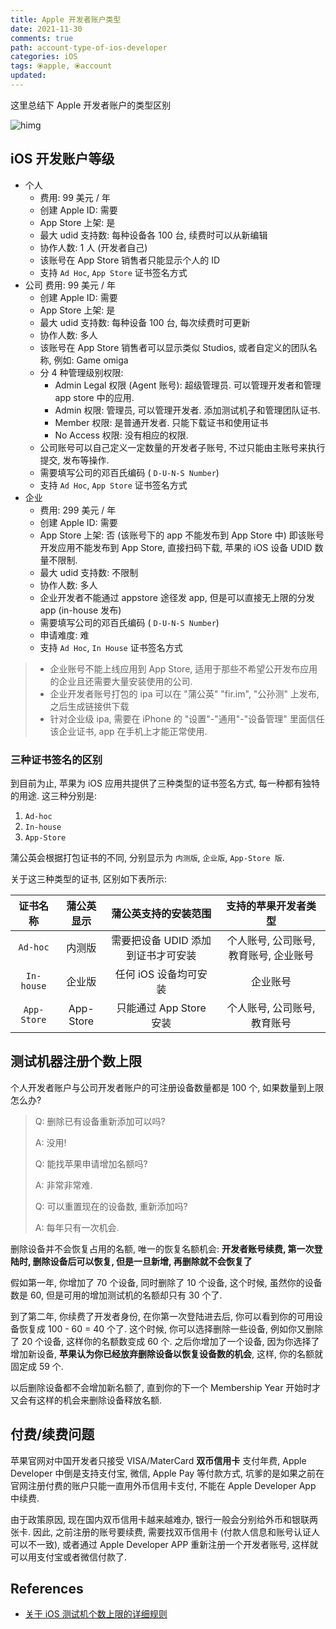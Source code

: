```yaml
---
title: Apple 开发者账户类型
date: 2021-11-30
comments: true
path: account-type-of-ios-developer
categories: iOS
tags: ⦿apple, ⦿account
updated:
---
```


这里总结下 Apple 开发者账户的类型区别

![himg](https://a.hanleylee.com/HKMS/2021-11-30232238.jpg?x-oss-process=style/WaMa)

<!-- more -->

## iOS 开发账户等级

- 个人
    - 费用: 99 美元 / 年
    - 创建 Apple ID: 需要
    - App Store 上架: 是
    - 最大 udid 支持数: 每种设备各 100 台, 续费时可以从新编辑
    - 协作人数: 1 人 (开发者自己)
    - 该账号在 App Store 销售者只能显示个人的 ID
    - 支持 `Ad Hoc`, `App Store` 证书签名方式
- 公司
    费用: 99 美元 / 年
    - 创建 Apple ID: 需要
    - App Store 上架: 是
    - 最大 udid 支持数: 每种设备 100 台, 每次续费时可更新
    - 协作人数: 多人
    - 该账号在 App Store 销售者可以显示类似 Studios, 或者自定义的团队名称, 例如: Game omiga
    - 分 4 种管理级别权限:
        - Admin Legal 权限 (Agent 账号): 超级管理员. 可以管理开发者和管理 app store 中的应用.
        - Admin 权限: 管理员, 可以管理开发者. 添加测试机子和管理团队证书.
        - Member 权限: 是普通开发者. 只能下载证书和使用证书
        - No Access 权限: 没有相应的权限.
    - 公司账号可以自己定义一定数量的开发者子账号, 不过只能由主账号来执行提交, 发布等操作.
    - 需要填写公司的邓百氏编码 ( `D-U-N-S Number`)
    - 支持 `Ad Hoc`, `App Store` 证书签名方式
- 企业
    - 费用: 299 美元 / 年
    - 创建 Apple ID: 需要
    - App Store 上架: 否 (该账号下的 app 不能发布到 App Store 中)  即该账号开发应用不能发布到 App Store, 直接扫码下载, 苹果的 iOS 设备 UDID 数量不限制.
    - 最大 udid 支持数: 不限制
    - 协作人数: 多人
    - 企业开发者不能通过 appstore 途径发 app, 但是可以直接无上限的分发 app (in-house 发布)
    - 需要填写公司的邓百氏编码 ( `D-U-N-S Number`)
    - 申请难度: 难
    - 支持 `Ad Hoc`, `In House` 证书签名方式

> - 企业账号不能上线应用到 App Store, 适用于那些不希望公开发布应用的企业且还需要大量安装使用的公司.
> - 企业开发者账号打包的 ipa 可以在 "蒲公英" "fir.im", "公孙测" 上发布, 之后生成链接供下载
> - 针对企业级 ipa, 需要在 iPhone 的 "设置"-"通用"-"设备管理" 里面信任该企业证书, app 在手机上才能正常使用.

### 三种证书签名的区别

到目前为止, 苹果为 iOS 应用共提供了三种类型的证书签名方式, 每一种都有独特的用途. 这三种分别是:

1. `Ad-hoc`
2. `In-house`
3. `App-Store`

蒲公英会根据打包证书的不同, 分别显示为 `内测版`, `企业版`, `App-Store 版`.

关于这三种类型的证书, 区别如下表所示:

| 证书名称    | 蒲公英显示 | 蒲公英支持的安装范围               | 支持的苹果开发者类型                   |
| :-------:   | :--------: | :------------------------------:   | :------------------------------------: |
| `Ad-hoc`    | 内测版     | 需要把设备 UDID 添加到证书才可安装 | 个人账号, 公司账号, 教育账号, 企业账号 |
| `In-house`  | 企业版     | 任何 iOS 设备均可安装              | 企业账号                               |
| `App-Store` | App-Store  | 只能通过 App Store 安装            | 个人账号, 公司账号, 教育账号           |

## 测试机器注册个数上限

个人开发者账户与公司开发者账户的可注册设备数量都是 100 个, 如果数量到上限怎么办?

> Q: 删除已有设备重新添加可以吗?
>
> A: 没用!
>
> Q: 能找苹果申请增加名额吗?
>
> A: 非常非常难.
>
> Q: 可以重置现在的设备数, 重新添加吗?
>
> A: 每年只有一次机会.

删除设备并不会恢复占用的名额, 唯一的恢复名额机会: **开发者账号续费, 第一次登陆时, 删除设备后可以恢复, 但是一旦新增, 再删除就不会恢复了**

假如第一年, 你增加了 70 个设备, 同时删除了 10 个设备, 这个时候, 虽然你的设备数是 60, 但是可用的增加测试机的名额却只有 30 个了.

到了第二年, 你续费了开发者身份, 在你第一次登陆进去后, 你可以看到你的可用设备恢复成 100 - 60 = 40 个了. 这个时候, 你可以选择删除一些设备, 例如你又删除了 20 个设备, 这样你的名额数变成 60 个. 之后你增加了一个设备, 因为你选择了增加新设备, **苹果认为你已经放弃删除设备以恢复设备数的机会**, 这样, 你的名额就固定成 59 个.

以后删除设备都不会增加新名额了, 直到你的下一个 Membership Year 开始时才又会有这样的机会来删除设备释放名额.

## 付费/续费问题

苹果官网对中国开发者只接受 VISA/MaterCard **双币信用卡** 支付年费, Apple Developer 中倒是支持支付宝, 微信, Apple Pay 等付款方式, 坑爹的是如果之前在官网注册付费的账户只能一直用外币信用卡支付, 不能在 Apple Developer App 中续费.

由于政策原因, 现在国内双币信用卡越来越难办, 银行一般会分别给外币和银联两张卡. 因此, 之前注册的账号要续费, 需要找双币信用卡 (付款人信息和账号认证人可以不一致), 或者通过 Apple Developer APP 重新注册一个开发者账号, 这样就可以用支付宝或者微信付款了.

## References

- [关于 iOS 测试机个数上限的详细规则](https://blog.csdn.net/kylinbl/article/details/8852462)
